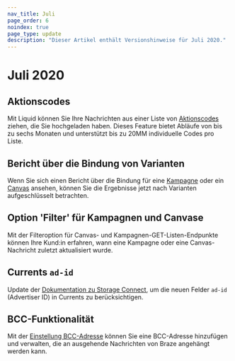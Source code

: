 ```yaml
--- 
nav_title: Juli
page_order: 6
noindex: true
page_type: update
description: "Dieser Artikel enthält Versionshinweise für Juli 2020."
---
```

# Juli 2020

## Aktionscodes

Mit Liquid können Sie Ihre Nachrichten aus einer Liste von [Aktionscodes]({{site.baseurl}}/user_guide/personalization_and_dynamic_content/promotion_codes/#promotion-codes) ziehen, die Sie hochgeladen haben. Dieses Feature bietet Abläufe von bis zu sechs Monaten und unterstützt bis zu 20MM individuelle Codes pro Liste.

## Bericht über die Bindung von Varianten

Wenn Sie sich einen Bericht über die Bindung für eine [Kampagne]({{site.baseurl}}/user_guide/engagement_tools/campaigns/testing_and_more/retention_reports/) oder ein [Canvas]({{site.baseurl}}/user_guide/engagement_tools/canvas/retention_reports/) ansehen, können Sie die Ergebnisse jetzt nach Varianten aufgeschlüsselt betrachten. 

## Option 'Filter' für Kampagnen und Canvase

Mit der Filteroption für Canvas- und Kampagnen-GET-Listen-Endpunkte können Ihre Kund:in erfahren, wann eine Kampagne oder eine Canvas-Nachricht zuletzt aktualisiert wurde.

## Currents `ad-id`

Update der [Dokumentation zu Storage Connect]({{site.baseurl}}/user_guide/data_and_analytics/braze_currents/event_glossary/message_engagement_events/#content-card-click-events), um die neuen Felder `ad-id` (Advertiser ID) in Currents zu berücksichtigen.

## BCC-Funktionalität

Mit der [Einstellung BCC-Adresse]({{site.baseurl}}/user_guide/administrative/app_settings/email_settings/) können Sie eine BCC-Adresse hinzufügen und verwalten, die an ausgehende Nachrichten von Braze angehängt werden kann.	

